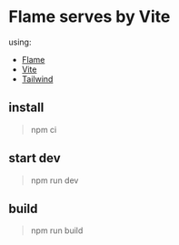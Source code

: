 # Flame serves by Vite

using:
- [Flame](https://github.com/easafe/purescript-flame)
- [Vite](https://github.com/vitejs/vite)
- [Tailwind](https://github.com/tailwindlabs/tailwindcss)

## install
> npm ci

## start dev
> npm run dev

## build
> npm run build
